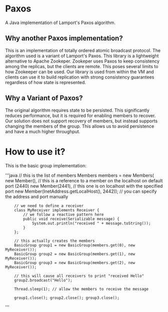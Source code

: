 # Paxos
A Java implementation of Lamport's Paxos algorithm.

## Why another Paxos implementation?

This is an implementation of totally ordered atomic broadcast protocol. The algorithm used is a variant of Lamport's Paxos.
This library is a lightweight alternative to Apache Zookeper. Zookeper uses Paxos to keep consistency among the replicas, 
but the clients are remote. This poses several limits to how Zookeeper can be used.
Our library is used from within the VM and clients can use it to build replication with strong consistency guarantees 
regardless of how state is represented.

## Why a Variant of Paxos?

The original algorithm requires state to be persisted. This significantly reduces performance, but it is required for enabling 
members to recover. Our solution does not support recovery of members, but instead supports changing the members of the group. 
This allows us to avoid persistence and have a much higher throughput.

# How to use it?

This is the basic group implementation:

'''java
        // this is the list of members
        Members members = new Members(
                new Member(), // this is a reference to a member on the localhost on default port (2440)
                new Member(2441), // this one is on localhost with the specified port
                new Member(InetAddress.getLocalHost(), 2442)); // you can specify the address and port manually

        // we need to define a receiver
        class MyReceiver implements Receiver {
            // we follow a reactive pattern here
            public void receive(Serializable message) {
                System.out.println("received " + message.toString());
            }
        };

        // this actually creates the members
        BasicGroup group1 = new BasicGroup(members.get(0), new MyReceiver());
        BasicGroup group2 = new BasicGroup(members.get(1), new MyReceiver());
        BasicGroup group3 = new BasicGroup(members.get(2), new MyReceiver());

        // this will cause all receivers to print "received Hello"
        group2.broadcast("Hello");

        Thread.sleep(1); // allow the members to receive the message

        group1.close(); group2.close(); group3.close();
'''

